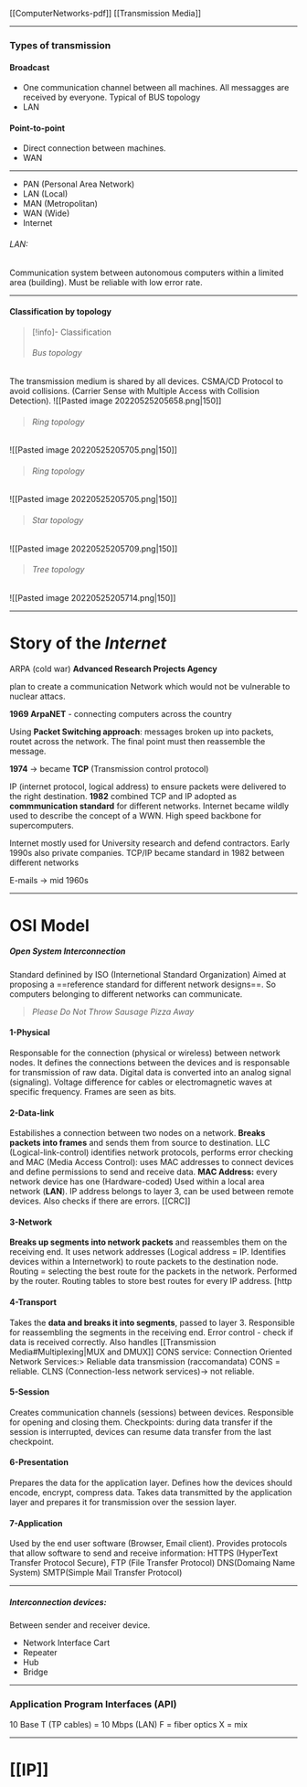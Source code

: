 [[ComputerNetworks-pdf]]
[[Transmission Media]]

---
### Types of transmission
#### Broadcast
- One communication channel between all machines. All messagges are received by everyone. Typical of BUS topology
- LAN
#### Point-to-point
- Direct connection between machines. 
- WAN

---

- PAN (Personal Area Network)
- LAN (Local)
- MAN (Metropolitan)
- WAN (Wide)
- Internet

###### LAN: 
Communication system between autonomous computers within a limited area (building). Must be reliable with low error rate. 

---
#### Classification by topology

>[!info]- Classification
>###### Bus topology 
The transmission medium is shared by all devices. 
CSMA/CD Protocol to avoid collisions. (Carrier Sense with Multiple Access with Collision Detection). 
![[Pasted image 20220525205658.png|150]]
> ######  Ring topology
![[Pasted image 20220525205705.png|150]]
> ######  Ring topology
![[Pasted image 20220525205705.png|150]]
> ###### Star topology 
![[Pasted image 20220525205709.png|150]]
> ###### Tree topology  
![[Pasted image 20220525205714.png|150]]


---

# Story of the *Internet*

ARPA (cold war)
**Advanced Research Projects Agency**

plan to create a communication Network which would not be vulnerable to nuclear attacs. 

**1969 ArpaNET** - connecting computers across the country

Using **Packet Switching approach**: messages broken up into packets, routet across the network. The final point must then reassemble the message. 

**1974** -> became **TCP** (Transmission control protocol)

IP (internet protocol, logical address) to ensure packets were delivered to the right destination. 
**1982** combined TCP and IP adopted as **commmunication standard** for different networks. 
Internet became wildly used to describe the concept of a WWN. 
High speed backbone for supercomputers. 

Internet mostly used for University research and defend contractors. Early 1990s also private companies. 
TCP/IP became standard  in 1982 between different networks

E-mails -> mid 1960s 

---



# OSI Model
##### **Open System Interconnection**

Standard definined by ISO (Internetional Standard Organization)
Aimed at proposing a ==reference standard for different network designs==. So computers belonging to different networks can communicate. 


> _Please Do Not Throw Sausage Pizza Away_

#### 1-Physical 
Responsable for the connection (physical or wireless) between network nodes. It defines the connections between the devices and is responsable for transmission of raw data.
Digital data is converted into an analog signal (signaling). Voltage difference for cables or electromagnetic waves at specific frequency. Frames are seen as bits. 

#### 2-Data-link 
Estabilishes a connection between two nodes on a network. **Breaks packets into frames** and sends them from source to destination. LLC (Logical-link-control) identifies network protocols, performs error checking and MAC (Media Access Control): uses MAC addresses to connect devices and define permissions to send and receive data. 
**MAC Address:** every network device has one (Hardware-coded) Used within a local area network (**LAN**). IP address belongs to layer 3, can be used between remote devices. 
Also checks if there are errors. [[CRC]]

#### 3-Network
**Breaks up segments into network packets** and reassembles them on the receiving end. It uses network addresses (Logical address = IP. Identifies devices within a Internetwork) to route packets to the destination node. 
Routing = selecting the best route for the packets in the network. Performed by the router. 
Routing tables to store best routes for every IP address. 
[http

#### 4-Transport 
Takes the **data and breaks it into segments**, passed to layer 3. Responsible for reassembling the segments in the receiving end. Error control - check if data is received correctly.
Also handles [[Transmission Media#Multiplexing|MUX and DMUX]]
CONS service: Connection Oriented Network Services:> Reliable data transmission (raccomandata)
CONS = reliable. CLNS (Connection-less network services)-> not reliable. 
#### 5-Session
Creates communication channels (sessions) between devices. Responsible for opening and closing them. Checkpoints: during data transfer if the session is interrupted, devices can resume data transfer from the last checkpoint. 
#### 6-Presentation 
Prepares the data for the application layer. Defines how the devices should encode, encrypt, compress data. Takes data transmitted by the application layer and prepares it for transmission over the session layer. 
#### 7-Application
Used by the end user software (Browser, Email client). Provides protocols that allow software to send and receive information: HTTPS (HyperText Transfer Protocol Secure), FTP (File Transfer Protocol) DNS(Domaing Name System) SMTP(Simple Mail Transfer Protocol)

---

##### Interconnection devices: 
Between sender and receiver device. 

- Network Interface Cart
- Repeater 
- Hub
- Bridge

---
### Application Program Interfaces (API)
10 Base T (TP cables) = 10 Mbps (LAN)
F = fiber optics 
X = mix 

---

# [[IP]]